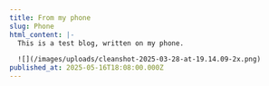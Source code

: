 ```yaml
---
title: From my phone
slug: Phone
html_content: |-
  This is a test blog, written on my phone.

  ![](/images/uploads/cleanshot-2025-03-28-at-19.14.09-2x.png)
published_at: 2025-05-16T18:08:00.000Z
---
```

